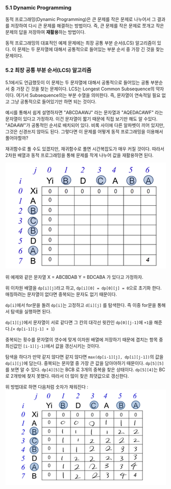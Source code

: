 ### 5.1 Dynamic Programming

동적 프로그래밍(Dynamic Programming)은 큰 문제를 작은 문제로 나누어서 그 결과를 저장하여 다시 큰 문제를 해결하는 방법이다. 즉, 큰 문제를 작은 문제로 쪼개고 작은 문제의 답을 저장하여 **재활용**하는 방법이다.

동적 프로그래밍의 대표적인 예제 문제에는 최장 공통 부분 순서(LCS) 알고리즘이 있다. 이 문제는 두 문자열에 대해서 공통적으로 들어있는 부분 순서 중 가장 긴 것을 찾는 문제이다.

### 5.2 최장 공통 부분 순서(LCS) 알고리즘

5.1에서도 언급했듯이 이 문제는 두 문자열에 대해서 공통적으로 들어있는 공통 부분순서 중 가장 긴 것을 찾는 문제이다. LCS는 Longest Common Subsequence의 약자이다. 여기서 Subsequence의는 부분 수열을 의미한다. 즉, 문자열이 연속적일 필요 없고 그냥 공통적으로 들어있기만 하면 되는 것이다.

예시를 통해서 쉽게 설명하자면 "ABCDAAWJ" 라는 문자열과 "AQEDACAWF" 라는 문자열이 있다고 가정하자. 이건 문자열이 짧기 때문에 직접 보기만 해도 알 수있다. "ADAAW"가 공통적인 순서로 배치되어 있다. 비록 사이에 다른 알파벳이 끼어 있지만, 그것은 신경쓰지 않아도 된다. 그렇다면 이 문제를 어떻게 동적 프로그래밍을 이용해서 풀어야할까?

재귀함수로 풀 수도 있겠지만, 재귀함수로 풀면 시간복잡도가 매우 커질 것이다. 따라서 2차원 배열과 동적 프로그래밍을 통해 문제를 작게 나누어 값을 재활용하면 된다.

![[LCS.png]](/imgs/LCS.png)

위 예제와 같은 문자열
X = ABCBDAB
Y = BDCABA
가 있다고 가정하자.

위 이차원 배열을 `dp[i][j]`라고 하고, `dp[i][0] = dp[0][j] = 0`으로 초기화 한다.
매칭하려는 문자열이 없다면 중복되는 문자도 없기 때문이다.

`dp[i]`에서 for문을 돌려 `dp[i]`는 고정하고 `d[i][j]` 를 탐색한다. 즉 이중 for문을 통해서 탐색을 실행하면 된다.

`dp[1][j]`에서 문자열이 서로 같다면 그 칸의 대각선 윗칸인 `dp[0][j-1]`에 `+1`을 해준다.(= `dp[i-1][j-1] + 1`)

중복되는 횟수를 문자열의 갯수에 맞게 이차원 배열에 저장하기 때문에 겹치는 항목 중 최신값인 `[i-1][j-1]`에서 값을 갱신시키는 것이다.

탐색을 하다가 만약 같지 않다면 같지 않다면 `max(dp[i-1][j], dp[i][j-1])`의 값을 `dp[i][j]`에 담는다. 중복되는 문자열 중 가장 큰 값을 담아야하기 때문이다. `dp[5][5]`를 보면 알 수 있다. `dp[4][5]`는 BCB 로 3개의 중복을 찾은 상태이다. `dp[5][4]`는 BC로 2개밖에 찾지 못했다. 따라서 더 많이 찾은 최댓값으로 갱신한다.

위 방법대로 하면 다음처럼 숫자가 채워진다 :
![[LCS풀이.png]](/imgs/LCS풀이.png)
